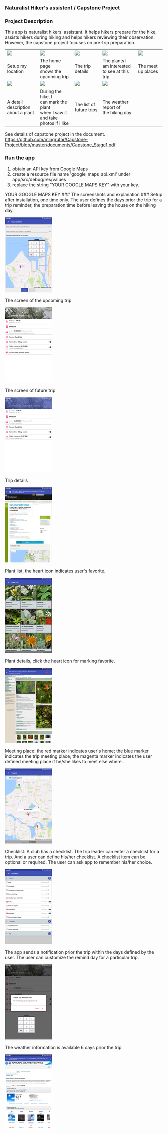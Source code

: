 ### Naturalist Hiker's assistent / Capstone Project ###

### Project Description ###
This app is naturalist hikers' assistant. It helps hikers prepare for the hike, assists hikers during hiking and helps hikers reviewing their observation. However, the capstone project focuses on pre-trip preparation. 


|  |  |  |  |  |
|:-----|:-----|:-----|:-----|:-----|
| ![](screenshoots/setup_my_location.png) | ![](screenshoots/current_trip.png) | ![](screenshoots/trip_detail.png) | ![](screenshoots/plant_list.png) | ![](screenshoots/meetat_user_defined.png) |
| Setup my location | The home page<br> shows the upcoming trip | The trip details | The plants I am interested<br>to see at this trip | The meet up places |
| ![](screenshoots/plant_detail_fav.png) | ![](screenshoots/plant_list_on_hike.png) | ![](screenshoots/future_trip.png) |![](screenshoots/weather.png) | |
| A detail description<br> about a plant | During the hike, I <br>can mark the plant <br>when I saw it and take <br>photos if I like | The list of future trips | The weather report of<br>the hiking day | |

See details of capstone project in the document.   
  https://github.com/mingrutar/Capstone-Project/blob/master/documents/Capstone_Stage1.pdf

### Run the app ###
1) obtain an API key from Google Maps
2) create a resource file name 'google_maps_api.xml' under app/src/debug/res/values
3) replace the string "YOUR GOOGLE MAPS KEY" with your key.
  <resources>
    <string name="google_maps_key" translatable="false" templateMergeStrategy="preserve">
    YOUR GOOGLE MAPS KEY
    </string>
</resources>
### The screenshots and explanation ###
Setup after installation, one time only. The user defines the days prior the trip for a trip reminder, the preparation time before leaving the house on the hiking day.

![setup](https://github.com/mingrutar/Capstone-Project/blob/master/screenshoots/setup_my_location.png?raw=true)

The screen of the upcoming trip

![current](https://github.com/mingrutar/Capstone-Project/blob/master/screenshoots/current_trip.png?raw=true)

The screen of future trip

![future](https://github.com/mingrutar/Capstone-Project/blob/master/screenshoots/future_trip.png?raw=true)

Trip details

![tripdetail](https://github.com/mingrutar/Capstone-Project/blob/master/screenshoots/trip_detail.png?raw=true)

Plant list, the heart icon indicates user's favorite.

![plant_list](https://github.com/mingrutar/Capstone-Project/blob/master/screenshoots/plant_list.png?raw=true)

Plant details, click the heart icon for marking favorite.

![plant_detail](https://github.com/mingrutar/Capstone-Project/blob/master/screenshoots/plant_detail_not_fav.png?raw=true)

Meeting place: the red marker indicates user's home; the blue marker indicates the trip meeting place; the magenta marker indicates the user defined meeting place if he/she likes to meet else where.  

![meetup](https://github.com/mingrutar/Capstone-Project/blob/master/screenshoots/meetat_user_defined.png?raw=true)

Checklist. A club has a checklist. The trip leader can enter a checklist for a trip. And a user can define his/her checklist. A checklist item can be optional or required. The user can ask app to remember his/her choice.

![Checklist](https://github.com/mingrutar/Capstone-Project/blob/master/screenshoots/checklist.png?raw=true)

The app sends a notification prior the trip within the days defined by the user. The user can customize the remind day for a particular trip.  

![reminder](https://github.com/mingrutar/Capstone-Project/blob/master/screenshoots/reminder_change_day.png?raw=true)

The weather information is available 6 days prior the trip

![weather](https://github.com/mingrutar/Capstone-Project/blob/master/screenshoots/weather.png?raw=true)
